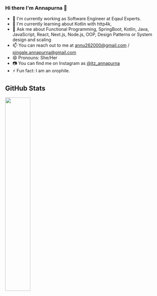 ### Hi there I'm Annapurna 👋

- 🔭 I'm currently working as Software Engineer at Eqaul Experts.
- 🌱 I'm currently learning about Kotlin with http4k,
- 💬 Ask me about Functional Programming, SpringBoot, Kotlin, Java, JavaScript, React, Next.js, Node.js, OOP, Design Patterns or System design and scaling 
- 📫 You can reach out to me at annu262000@gmail.com / pingale.annapurna@gmail.com
- 😄 Pronouns: She/Her
- 📷 You can find me on Instagram as [@itz_annapurna](https://www.instagram.com/itz_annapurna/)
- ⚡ Fun fact: I am an orophile.

## GitHub Stats

<a href="https://codeglenn.com" style="width: 50%; max-width: 50%">
  <img align="center" src="https://github-readme-stats.vercel.app/api/top-langs/?username=cognitiveskull&layout=compact&langs_count=8&hide=abap" width="40%"/>
</a>
